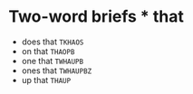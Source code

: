 # Two-word briefs * that

* does that `TKHAOS`
* on that `THAOPB`
* one that `TWHAUPB`
* ones that `TWHAUPBZ`
* up that `THAUP`

